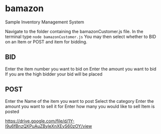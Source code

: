 # bamazon
Sample Inventory Management System

Navigate to the folder containing the bamazonCustomer.js file.
In the terminal type ```node bamazonCustomer.js```
You may then select whether to BID on an Item or POST and item for bidding.
  ## BID
  Enter the item number you want to bid on
  Enter the amount you want to bid
  If you are the high bidder your bid will be placed
  
  ## POST
  Enter the Name of the item you want to post
  Select the category
  Enter the amount you want to sell it for
  Enter how many you would like to sell
  Item is posted
  
  https://drive.google.com/file/d/1Y-l9u6fBnzQXPuAuZByleXnXEyS60zOY/view
